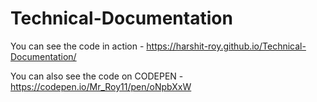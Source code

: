 # Technical-Documentation
You can see the code in action - https://harshit-roy.github.io/Technical-Documentation/

You can also see the code on CODEPEN - https://codepen.io/Mr_Roy11/pen/oNpbXxW
